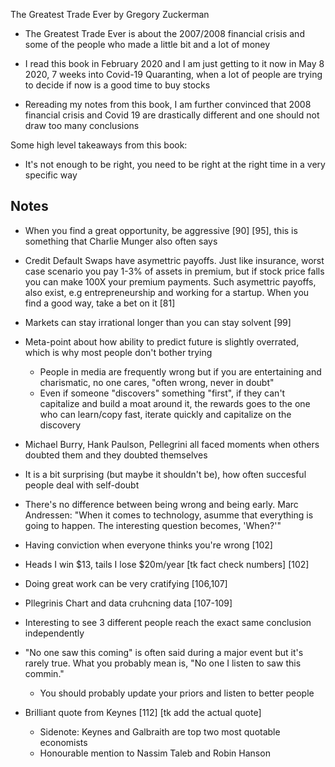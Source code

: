 The Greatest Trade Ever by Gregory Zuckerman

- The Greatest Trade Ever is about the 2007/2008 financial crisis and some of the people who made a little bit and a lot of money

- I read this book in February 2020 and I am just getting to it now in May 8 2020, 7 weeks into Covid-19 Quaranting, when a lot of people are trying to decide if now is a good time to buy stocks

- Rereading my notes from this book, I am further convinced that 2008 financial crisis and Covid 19 are drastically different and one should not draw too many conclusions

Some high level takeaways from this book:

- It's not enough to be right, you need to be right at the right time in a very specific way


## Notes

- When you find a great opportunity, be aggressive [90] [95], this is something that Charlie Munger also often says
- Credit Default Swaps have asymettric payoffs. Just like insurance, worst case scenario you pay 1-3% of assets in premium, but if stock price falls you can make 100X your premium payments. Such asymettric payoffs, also exist, e.g entrepreneurship and working for a startup. When you find a good way, take a bet on it [81]

- Markets can stay irrational longer than you can stay solvent [99]
- Meta-point about how ability to predict future is slightly overrated, which is why most people don't bother trying
    - People in media are frequently wrong but if you are entertaining and charismatic, no one cares, "often wrong, never in doubt"
    - Even if someone "discovers" something "first", if they can't capitalize and build a moat around it, the rewards goes to the one who can learn/copy fast, iterate quickly and capitalize on the discovery

- Michael Burry, Hank Paulson, Pellegrini all faced moments when others doubted them and they doubted themselves
- It is a bit surprising (but maybe it shouldn't be), how often succesful people deal with self-doubt

- There's no difference between being wrong and being early. Marc Andressen: "When it comes to technology, asumme that everything is going to happen. The interesting question becomes, 'When?'"

- Having conviction when everyone thinks you're wrong [102]

- Heads I win $13, tails I lose $20m/year [tk fact check numbers] [102]
- Doing great work can be very cratifying [106,107]
- Pllegrinis Chart and data cruhcning data [107-109]
- Interesting to see 3 different people reach the exact same conclusion independently

- "No one saw this coming" is often said during a major event but it's rarely true. What you probably mean is, "No one I listen to saw this commin."
    - You should probably update your priors and listen to better people

- Brilliant quote from Keynes [112] [tk add the actual quote]
    - Sidenote: Keynes and Galbraith are top two most quotable economists
    - Honourable mention to Nassim Taleb and Robin Hanson